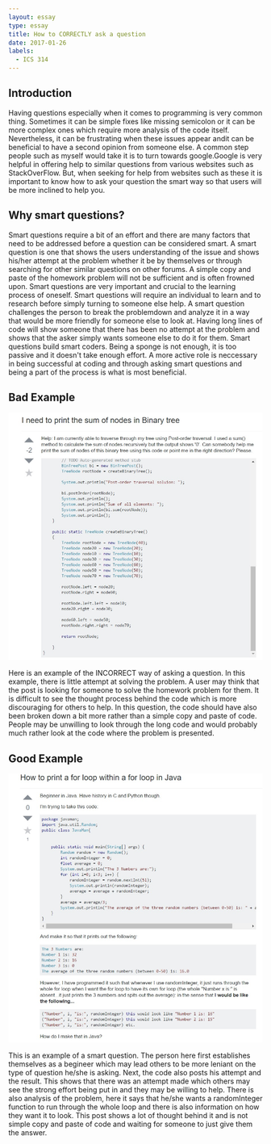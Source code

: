```yaml
---
layout: essay
type: essay
title: How to CORRECTLY ask a question
date: 2017-01-26
labels:
  - ICS 314
---
```


## Introduction 
Having questions especially when it comes to programming is very common thing. Sometimes it can be simple fixes like missing semicolon or 
it can be more complex ones which require more analysis of the code itself. Nevertheless, it can be frustrating when these issues appear andit can be beneficial to have a second opinion from someone else. A common step people such as myself would take it is to turn towards google.Google is very helpful in offering help to similar questions from various websites such as StackOverFlow. But, when seeking for help from websites such as these it is important to know how to ask your question the smart way so that users will be more inclined to help you.

## Why smart questions?
Smart questions require a bit of an effort and there are many factors that need to be addressed before a question can be considered smart.
A smart question is one that shows the users understanding of the issue and shows his/her attempt at the problem whether it be by themselves or through searching for other similar questions on other forums. A simple copy and paste of the homework problem will not be sufficient and is often frowned upon. Smart questions are very important and crucial to the learning process of oneself. Smart questions will require an individual to learn and to research before simply turning to someone else help. A smart question challenges the person to break the problemdown and analyze it in a way that would be more friendly for someone else to look at. Having long lines of code will show someone that there has been no attempt at the problem and shows that the asker simply wants someone else to do it for them. Smart questions build smart coders. Being a sponge is not enough, it is too passive and it doesn't take enough effort. A more active role is neccessary in being successful at coding and through asking smart questions and being a part of the process is what is most beneficial.

## Bad Example

<img class="ui large right spaced image" src="../images/badexample.jpg">

Here is an example of the INCORRECT way of asking a question. In this example, there is little attempt at solving the problem. A user may think that the post is looking for someone to solve the homework problem for them. It is difficult to see the thought process behind the 
code which is more discouraging for others to help. In this question, the code should have also been broken down a bit more rather than a simple copy and paste of code. People may be unwilling to look through the long code and would probably much rather look at the code where the problem is presented. 

## Good Example

<img class="ui large right spaced image" src="../images/goodexample.jpg">

This is an example of a smart question. The person here first establishes themselves as a begineer which may lead others to be more
leniant on the type of question he/she is asking. Next, the code also posts his attempt and the result. This shows that there was an
attempt made which others may see the strong effort being put in and they may be willing to help. There is also analysis of the problem, here it says that he/she wants a randomInteger function to run through the whole loop and there is also information on how they want it 
to look. This post shows a lot of thought behind it and is not simple copy and paste of code and waiting for someone to just give them the answer.


